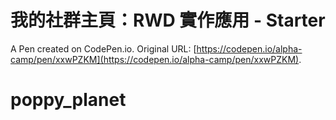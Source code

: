# 我的社群主頁：RWD 實作應用 - Starter

A Pen created on CodePen.io. Original URL: [https://codepen.io/alpha-camp/pen/xxwPZKM](https://codepen.io/alpha-camp/pen/xxwPZKM).

# poppy_planet

